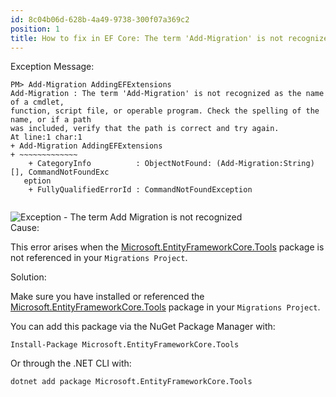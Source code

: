 ```yaml
---
id: 8c04b06d-628b-4a49-9738-300f07a369c2
position: 1
title: How to fix in EF Core: The term 'Add-Migration' is not recognized as the name of a cmdlet, function, script file, or operable program.
---
```


<div class="h9">Exception Message:</div>

```
PM> Add-Migration AddingEFExtensions
Add-Migration : The term 'Add-Migration' is not recognized as the name of a cmdlet, 
function, script file, or operable program. Check the spelling of the name, or if a path 
was included, verify that the path is correct and try again.
At line:1 char:1
+ Add-Migration AddingEFExtensions
+ ~~~~~~~~~~~~~
    + CategoryInfo          : ObjectNotFound: (Add-Migration:String) [], CommandNotFoundExc 
   eption
    + FullyQualifiedErrorId : CommandNotFoundException
 
```

<div class="image-outer"><img src="https://www.learnentityframeworkcore.com/images/efcore/migrations/add-migration/troubleshooting-the-term-add-migration-is-not-recognized-as-the-name-of-a-cmdlet.png" loading="lazy" alt="Exception - The term Add Migration is not recognized"></div>

<div class="h9">Cause:</div>

This error arises when the [Microsoft.EntityFrameworkCore.Tools](https://www.nuget.org/packages/Microsoft.EntityFrameworkCore.Tools) package is not referenced in your `Migrations Project`.

<div class="h9">Solution:</div>

Make sure you have installed or referenced the [Microsoft.EntityFrameworkCore.Tools](https://www.nuget.org/packages/Microsoft.EntityFrameworkCore.Tools) package in your `Migrations Project`. 

You can add this package via the NuGet Package Manager with:

```
Install-Package Microsoft.EntityFrameworkCore.Tools
```

Or through the .NET CLI with:

```
dotnet add package Microsoft.EntityFrameworkCore.Tools
```
